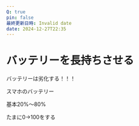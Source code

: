 ```yaml
---
Q: true
pin: false
最終更新日時: Invalid date
date: 2024-12-27T22:35
---
```

# バッテリーを長持ちさせる

バッテリーは劣化する！！！

スマホのバッテリー

基本20%〜80%

たまに0→100をする